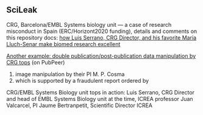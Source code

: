 ## SciLeak

CRG, Barcelona/EMBL Systems biology unit — a case of research misconduct in Spain (ERC/Horizont2020 funding),
details and comments on this repository docs:
[how Luis Serrano, CRG Director, and his favorite Maria Lluch-Senar make biomed research excellent](http://jwapatoo.blogspot.com)

[Another example: double publication/post-publication data manipulation by CRG tops](https://pubpeer.com/publications/9A95DC80EA54D591EE073D5BE1A047)
(on PubPeer)

1. image manipulation by their PI M. P. Cosma
2. which is supported by a fraudulent report ordered by

CRG/EMBL Systems Biology unit tops in action:
    Luis Serrano, CRG Director and head of EMBL Systems Biology unit at the time, ICREA professor
    Juan Valcarcel, PI
    Jaume Bertranpetit, Scientific Director ICREA
